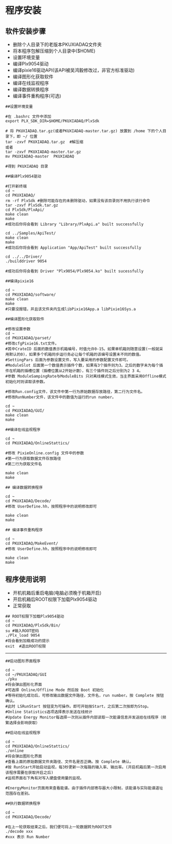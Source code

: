 <!-- INSTALL.md --- 
;; 
;; Description: 
;; Author: Hongyi Wu(吴鸿毅)
;; Email: wuhongyi@qq.com 
;; Created: 日 3月 25 20:23:51 2018 (+0800)
;; Last-Updated: 日 5月 13 15:27:13 2018 (+0800)
;;           By: Hongyi Wu(吴鸿毅)
;;     Update #: 8
;; URL: http://wuhongyi.cn -->

# 程序安装


## 软件安装步骤

- 删除个人目录下的老版本PKUXIADAQ文件夹
- 将本程序包解压缩到个人目录中($HOME)
- 设置环境变量
- 编译Plx9054驱动
- 编译pixie16驱动API(该API被吴鸿毅修改过，非官方标准驱动)
- 编译图形化获取软件
- 编译在线监视程序
- 编译数据转换程序
- 编译事件重构程序(可选)


```shell
##设置环境变量

#在 .bashrc 文件中添加
export PLX_SDK_DIR=$HOME/PKUXIADAQ/PlxSdk

# 将 PKUXIADAQ.tar.gz(或者PKUXIADAQ-master.tar.gz) 放置到 /home 下的个人目录下，即 ~/ 位置
tar -zxvf PKUXIADAQ.tar.gz  #解压缩
或者
tar -zxvf PKUXIADAQ-master.tar.gz
mv PKUXIADAQ-master  PKUXIADAQ

#得到 PKUXIADAQ 目录
```

```shell
##编译Plx9054驱动

#打开新终端
cd ~
cd PKUXIADAQ/
rm -rf PlxSdk #删除可能存在的未删除驱动，如果没有该目录则不用执行该行命令
tar -zxvf PlxSdk.tar.gz
cd PlxSdk/PlxApi/
make clean
make 
#成功后你将会看到 Library "Library/PlxApi.a" built successfully

cd ../Samples/ApiTest/
make clean
make
#成功后你将会看到 Application "App/ApiTest" built successfully

cd ../../Driver/
./builddriver 9054

#成功后你将会看到 Driver "Plx9054/Plx9054.ko" built sucessfully
```


```shell
##编译pixie16

cd ~
cd PKUXIADAQ/software/
make clean
make 
#只要没报错，并且该文件夹内生成libPixie16App.a libPixie16Sys.a
```


```shell
##编译图形化获取软件

#修改设置参数
cd ~
cd PKUXIADAQ/parset/
#修改cfgPixie16.txt文件。
#其中CrateID 后面的数值表示机箱编号，时值允许0-15。如果单机箱则随意设置(一般就采用默认的0)，如果多个机箱同步运行务必让每个机箱的该编号设置未不同的数值。
#SettingPars 后面为参数设置文件，写入要采用的参数配置文件即可。
#ModuleSlot 后面第一个数值表示插件个数，如果有3个插件则为3。之后的数字未为每个插件在机箱的插槽位置（插槽位置从2开始计数），有三个插件则之后分别为2 3 4。
#参数 ModuleSampingRate与ModuleBits 只对离线模式生效，当主界面采用Offline模式初始化时则读取该参数。

#修改Run.config文件，该文件中第一行为原始数据存放路径，第二行为文件名。
#修改RunNumber文件，该文件中的数值为运行的run number。

cd ~
cd PKUXIADAQ/GUI/
make clean
make 
```


```shell
##编译在线监视程序

cd ~
cd PKUXIADAQ/OnlineStattics/

#修改 PixieOnline.config 文件中的参数
#第一行为获取数据文件存放路径
#第二行为获取文件名

make clean
make 
```

```shell
## 编译数据转换程序

cd ~
cd PKUXIADAQ/Decode/
#修改 UserDefine.hh，按照程序中的说明修改即可

make clean
make 
```


```shell
## 编译事件重构程序

cd ~
cd PKUXIADAQ/MakeEvent/
#修改 UserDefine.hh，按照程序中的说明修改即可

make clean
make
```


## 程序使用说明

- 开机机箱后重启电脑(电脑必须晚于机箱开启)
- 开启机箱后ROOT权限下加载Plx9054驱动
- 正常获取


```shell
## ROOT权限下加载Plx9054驱动
cd ~
cd PKUXIADAQ/PlxSdk/Bin/
su #输入ROOT密码
./Plx_load 9054
#将会看到加载成功的提示
exit  #退出ROOT权限
```

----

```shell
##启动图形界面程序

cd ~
cd ~/PKUXIADAQ/GUI
./pku
#将会弹出图形化界面
#可选择 Online/Offline Mode 然后按 Boot 初始化
#等待初始化成功后，可修改输出数据文件路径，文件名，run number。按 Complete 按钮确认。
#此时 LSRunStart 按钮变为可操作。即可开始按Start，之后第二次按即为Stop。
#Online Statistics选项选择表示发送在线统计
#Update Energy Monitor每选择一次则从插件内部读取一次能谱信息并发送给在线程序（频繁选择会影响获取）
```


```shell
##启动在线监视程序

cd ~
cd PKUXIADAQ/OnlineStattics/
./online
#将会弹出图形化界面
#查看上面的原始数据文件夹路径、文件名是否正确。按 Complete 确认。
#按 RunStart开始启动监视，每3秒更新一次每路的输入率、输出率。(开启机箱后第一次启用该程序需要在获取开启之后)
#监视界面右下角有对写入硬盘使用量的监视。

#EnergyMonitor页面用来查看能谱。由于插件内部寄存器大小限制，该能谱与实际能谱道址范围存在差别。
```


```shell
##执行数据转换程序

cd ~
cd PKUXIADAQ/Decode/

#在上一轮获取结束之后，我们便可将上一轮数据转为ROOT文件
./decode xxx
#xxx 表示 Run Number
```


<!-- INSTALL.md ends here -->
